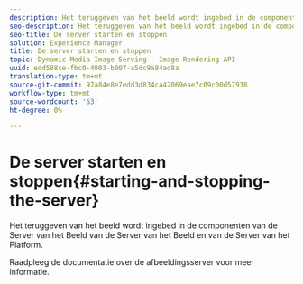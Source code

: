 ```yaml
---
description: Het teruggeven van het beeld wordt ingebed in de componenten van de Server van het Beeld van de Server van het Beeld en van de Server van het Platform.
seo-description: Het teruggeven van het beeld wordt ingebed in de componenten van de Server van het Beeld van de Server van het Beeld en van de Server van het Platform.
seo-title: De server starten en stoppen
solution: Experience Manager
title: De server starten en stoppen
topic: Dynamic Media Image Serving - Image Rendering API
uuid: edd588ce-fbc0-4003-b007-a5dc9a84ad8a
translation-type: tm+mt
source-git-commit: 97a84e8e7edd3d834ca42069eae7c09c00d57938
workflow-type: tm+mt
source-wordcount: '63'
ht-degree: 0%

---
```



# De server starten en stoppen{#starting-and-stopping-the-server}

Het teruggeven van het beeld wordt ingebed in de componenten van de Server van het Beeld van de Server van het Beeld en van de Server van het Platform.

Raadpleeg de documentatie over de afbeeldingsserver voor meer informatie.
